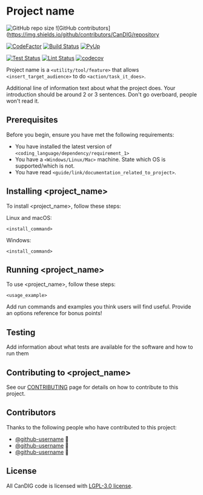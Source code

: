 # Project name

<!--- These are examples. See https://shields.io for others or to customize this set of shields. You might want to include dependencies, project status and licence info here --->
![GitHub repo size](https://img.shields.io/github/repo-size/CanDIG/repository-template)
![GitHub contributors](https://img.shields.io/github/contributors/CanDIG/repository

[![CodeFactor](https://www.codefactor.io/repository/github/CanDIG/htsget_app/badge)](https://www.codefactor.io/repository/github/CanDIG/htsget_app)
[![Build Status](https://travis-ci.org/CanDIG/htsget_app.svg?branch=master)](https://travis-ci.org/CanDIG/htsget_app)
[![PyUp](https://pyup.io/repos/github/CanDIG/htsget_app/shield.svg)](https://pyup.io/repos/github/CanDIG/htsget_app/)

[![Test Status](https://github.com/CanDIG/katsu/workflows/Test/badge.svg)](https://github.com/CanDIG/katsu/actions/workflows/test.yml)
[![Lint Status](https://github.com/CanDIG/katsu/workflows/Lint/badge.svg)](https://github.com/CanDIG/katsu/actions/workflows/lint.yml)
[![codecov](https://codecov.io/gh/CanDIG/katsu/branch/master/graph/badge.svg)](https://codecov.io/gh/CanDIG/katsu)

Project name is a `<utility/tool/feature>` that allows `<insert_target_audience>` to do `<action/task_it_does>`.

Additional line of information text about what the project does. Your introduction should be around 2 or 3 sentences. Don't go overboard, people won't read it.

## Prerequisites

Before you begin, ensure you have met the following requirements:
<!--- These are just example requirements. Add, duplicate or remove as required --->
* You have installed the latest version of `<coding_language/dependency/requirement_1>`
* You have a `<Windows/Linux/Mac>` machine. State which OS is supported/which is not.
* You have read `<guide/link/documentation_related_to_project>`.

## Installing <project_name>

To install <project_name>, follow these steps:

Linux and macOS:
```
<install_command>
```

Windows:
```
<install_command>
```
## Running <project_name>

To use <project_name>, follow these steps:

```
<usage_example>
```

Add run commands and examples you think users will find useful. Provide an options reference for bonus points!

## Testing

Add information about what tests are available for the software and how to run them

## Contributing to <project_name>
See our [CONTRIBUTING](CONTRIBUTING.md) page for details on how to contribute to this project.

## Contributors

Thanks to the following people who have contributed to this project:

* [@github-username](https://github.com/github-username) 📖
* [@github-username](https://github.com/github-username) 🐛
* [@github-username](https://github.com/github-username) 🐛

## License
All CanDIG code is licensed with [LGPL-3.0 license](https://www.gnu.org/licenses/lgpl-3.0.en.html).

